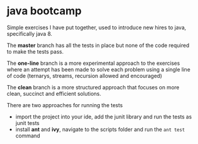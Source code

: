 # java bootcamp

Simple exercises I have put together, used to introduce new hires to java, specifically java 8.

The **master** branch has all the tests in place but none of the code required to make the tests pass.

The **one-line** branch is a more experimental approach to the exercises where an attempt has been made to solve each problem using a single line of code (ternarys, streams, recursion allowed and encouraged)

The **clean** branch is a more structured approach that focuses on more clean, succinct and efficient solutions.

There are two approaches for running the tests
* import the project into your ide, add the junit library and run the tests as junit tests
* install **ant** and **ivy**, navigate to the scripts folder and run the `ant test` command

